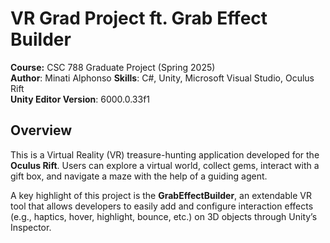 # VR Grad Project ft. Grab Effect Builder
**Course:** CSC 788 Graduate Project (Spring 2025)<br/>
**Author**: Minati Alphonso
**Skills**: C#, Unity, Microsoft Visual Studio, Oculus Rift<br/>
**Unity Editor Version**: 6000.0.33f1
## Overview
This is a Virtual Reality (VR) treasure-hunting application developed for the **Oculus Rift**. Users can explore a virtual world, collect gems, interact with a gift box, and navigate a maze with the help of a guiding agent. 

A key highlight of this project is the **GrabEffectBuilder**, an extendable VR tool that allows developers to easily add and configure interaction effects (e.g., haptics, hover, highlight, bounce, etc.) on 3D objects through Unity’s Inspector.
